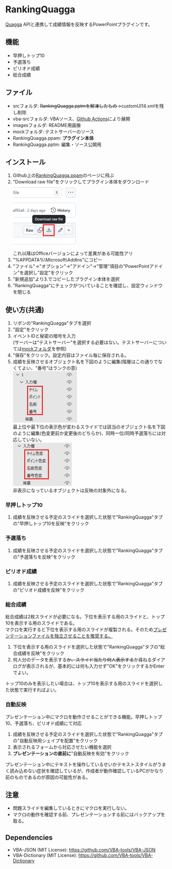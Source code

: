 # RankingQuagga
[Quagga](https://quagga.studio) APIと連携して成績情報を反映するPowerPointプラグインです。

## 機能
- 早押しトップ10
- 予選落ち
- ピリオド成績
- 総合成績

## ファイル
- srcフォルダ: ~~RankingQuagga.pptmを解凍したもの~~→customUI14.xmlを残し削除
- vba-srcフォルダ: VBAソース、[Github Actions](.github/workflows/action.yml)により展開
- imagesフォルダ: README用画像
- mockフォルダ: テストサーバーのソース
- RankingQuagga.ppam: **プラグイン本体**
- RankingQuagga.pptm: 編集・ソース公開用

## インストール
1. Github上の[RankingQuagga.ppam](RankingQuagga.ppam)のページに飛ぶ
2. "Download raw file"をクリックしてプラグイン本体をダウンロード  
![download-raw-file](images/download-raw-file.png)  
これ以降はOfficeバージョンによって差異がある可能性アリ
3. "%APPDATA%\Microsoft\AddIns"にコピー
4. "ファイル"→"オプション"→"アドイン"→"管理"項目の"PowerPointアドイン"を選択し"設定"をクリック
5. "新規追加"より3.でコピーしたプラグイン本体を選択
6. "RankingQuagga"にチェックがついていることを確認し、設定ウィンドウを閉じる

## 使い方(共通)
1. リボンの"RankingQuagga"タブを選択
2. "設定"をクリック
3. イベントIDと秘密の暗号を入力  
\(サーバーは"テストサーバー"を選択する必要はない。テストサーバーについては[mockフォルダ](mock)を参照)
4. "保存"をクリック。設定内容はファイル毎に保存される。
5. 成績を反映させるオブジェクト名を下図のように編集(階層はこの通りでなくてよい、"番号"はランクの意)  
![object-name](images/object-name.png)  
最上位や最下位の表示色が変わるスライドでは該当のオブジェクト名を下図のように編集(色変更前か変更後のどちらか)、同時一位/同時予選落ちには対応していない。  
![object-name-irohen](images/object-name-irohen.png)  
非表示になっているオブジェクトは反映の対象外になる。

### 早押しトップ10
1. 成績を反映させる予定のスライドを選択した状態で"RankingQuagga"タブの"早押しトップ10を反映"をクリック

### 予選落ち
1. 成績を反映させる予定のスライドを選択した状態で"RankingQuagga"タブの"予選落ちを反映"をクリック

### ピリオド成績
1. 成績を反映させる予定のスライドを選択した状態で"RankingQuagga"タブの"ピリオド成績を反映"をクリック

### 総合成績
総合成績は2枚スライドが必要になる。下位を表示する用のスライドと、トップ10を表示する用のスライドである。  
マクロを実行すると下位を表示する用のスライドが複製される。そのため<ins>プレゼンテーションファイルを独立させることを推奨する。</ins>
1. 下位を表示する用のスライドを選択した状態で"RankingQuagga"タブの"総合成績を反映"をクリック
2. 何人分のデータを表示する~~か、スライド当たり何人表示する~~か尋ねるダイアログが表示されるが、基本的には何も入力せず"OK"をクリックするかEnterでよい。

トップ10のみを表示したい場合は、トップ10を表示する用のスライドを選択した状態で実行すればよい。

### 自動反映
プレゼンテーション中にマクロを動作させることができる機能。早押しトップ10、予選落ち、ピリオド成績にて対応  
1. 成績を反映させる予定のスライドを選択した状態で"RankingQuagga"タブの"自動反映用シェイプを配置"をクリック
2. 表示されるフォームから対応させたい機能を選択
3. **プレゼンテーションの直前に**"自動反映を有効"をクリック

プレゼンテーション中にテキストを操作しているせいかテキストスタイルがうまく読み込めない症状を確認しているが、作成者が動作確認しているPCがかなり前のものであるのが原因の可能性がある。

## 注意
- 問題スライドを編集しているときにマクロを実行しない。
- マクロの動作を確認する前、プレゼンテーションする前にはバックアップを取る。

## Dependencies
- VBA-JSON (MIT License): https://github.com/VBA-tools/VBA-JSON
- VBA-Dictionary (MIT License): https://github.com/VBA-tools/VBA-Dictionary
